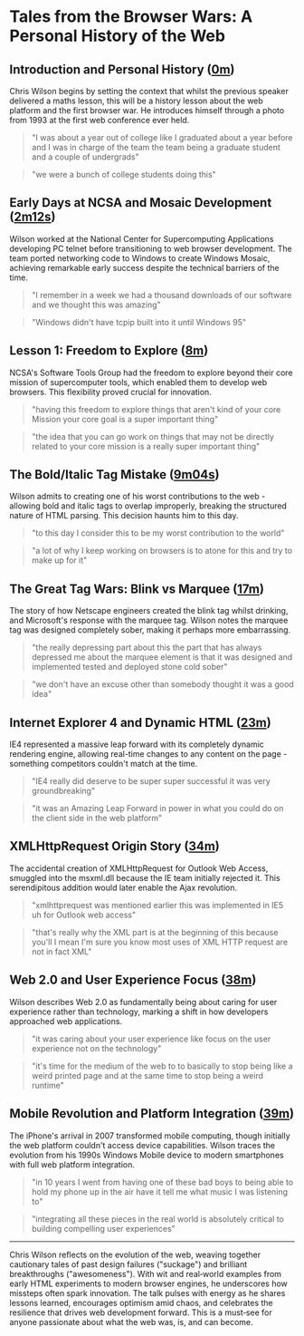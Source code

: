 # Tales from the Browser Wars: A Personal History of the Web

## Introduction and Personal History ([0m](https://www.youtube.com/watch?v=XiFJWL83KaA&t=0s))
Chris Wilson begins by setting the context that whilst the previous speaker delivered a maths lesson, this will be a history lesson about the web platform and the first browser war. He introduces himself through a photo from 1993 at the first web conference ever held.

> "I was about a year out of college like I graduated about a year before and I was in charge of the team the team being a graduate student and a couple of undergrads"

> "we were a bunch of college students doing this"

## Early Days at NCSA and Mosaic Development ([2m12s](https://www.youtube.com/watch?v=XiFJWL83KaA&t=132s))
Wilson worked at the National Center for Supercomputing Applications developing PC telnet before transitioning to web browser development. The team ported networking code to Windows to create Windows Mosaic, achieving remarkable early success despite the technical barriers of the time.

> "I remember in a week we had a thousand downloads of our software and we thought this was amazing"

> "Windows didn't have tcpip built into it until Windows 95"

## Lesson 1: Freedom to Explore ([8m](https://www.youtube.com/watch?v=XiFJWL83KaA&t=480s))
NCSA's Software Tools Group had the freedom to explore beyond their core mission of supercomputer tools, which enabled them to develop web browsers. This flexibility proved crucial for innovation.

> "having this freedom to explore things that aren't kind of your core Mission your core goal is a super important thing"

> "the idea that you can go work on things that may not be directly related to your core mission is a really super important thing"

## The Bold/Italic Tag Mistake ([9m04s](https://www.youtube.com/watch?v=XiFJWL83KaA&t=544s))
Wilson admits to creating one of his worst contributions to the web - allowing bold and italic tags to overlap improperly, breaking the structured nature of HTML parsing. This decision haunts him to this day.

> "to this day I consider this to be my worst contribution to the world"

> "a lot of why I keep working on browsers is to atone for this and try to make up for it"

## The Great Tag Wars: Blink vs Marquee ([17m](https://www.youtube.com/watch?v=XiFJWL83KaA&t=1020s))
The story of how Netscape engineers created the blink tag whilst drinking, and Microsoft's response with the marquee tag. Wilson notes the marquee tag was designed completely sober, making it perhaps more embarrassing.

> "the really depressing part about this the part that has always depressed me about the marquee element is that it was designed and implemented tested and deployed stone cold sober"

> "we don't have an excuse other than somebody thought it was a good idea"

## Internet Explorer 4 and Dynamic HTML ([23m](https://www.youtube.com/watch?v=XiFJWL83KaA&t=1380s))
IE4 represented a massive leap forward with its completely dynamic rendering engine, allowing real-time changes to any content on the page - something competitors couldn't match at the time.

> "IE4 really did deserve to be super super successful it was very groundbreaking"

> "it was an Amazing Leap Forward in power in what you could do on the client side in the web platform"

## XMLHttpRequest Origin Story ([34m](https://www.youtube.com/watch?v=XiFJWL83KaA&t=2040s))
The accidental creation of XMLHttpRequest for Outlook Web Access, smuggled into the msxml.dll because the IE team initially rejected it. This serendipitous addition would later enable the Ajax revolution.

> "xmlhttprequest was mentioned earlier this was implemented in IE5 uh for Outlook web access"

> "that's really why the XML part is at the beginning of this because you'll I mean I'm sure you know most uses of XML HTTP request are not in fact XML"

## Web 2.0 and User Experience Focus ([38m](https://www.youtube.com/watch?v=XiFJWL83KaA&t=2280s))
Wilson describes Web 2.0 as fundamentally being about caring for user experience rather than technology, marking a shift in how developers approached web applications.

> "it was caring about your user experience like focus on the user experience not on the technology"

> "it's time for the medium of the web to to basically to stop being like a weird printed page and at the same time to stop being a weird runtime"

## Mobile Revolution and Platform Integration ([39m](https://www.youtube.com/watch?v=XiFJWL83KaA&t=2340s))
The iPhone's arrival in 2007 transformed mobile computing, though initially the web platform couldn't access device capabilities. Wilson traces the evolution from his 1990s Windows Mobile device to modern smartphones with full web platform integration.

> "in 10 years I went from having one of these bad boys to being able to hold my phone up in the air have it tell me what music I was listening to"

> "integrating all these pieces in the real world is absolutely critical to building compelling user experiences"

---

Chris Wilson reflects on the evolution of the web, weaving together cautionary tales of past design failures ("suckage") and brilliant breakthroughs ("awesomeness"). With wit and real‑world examples from early HTML experiments to modern browser engines, he underscores how missteps often spark innovation. The talk pulses with energy as he shares lessons learned, encourages optimism amid chaos, and celebrates the resilience that drives web development forward. This is a must‑see for anyone passionate about what the web was, is, and can become.